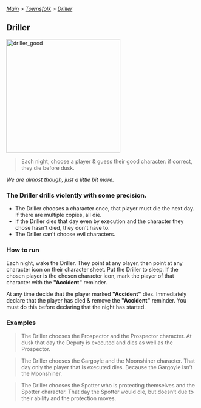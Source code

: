 [*Main*](https://github.com/PowerofMoll/Mining-Timing---A-fancreation-to-Blood-on-the-Clocktower/blob/main) > [_Townsfolk_](https://github.com/PowerofMoll/Mining-Timing---A-fancreation-to-Blood-on-the-Clocktower/blob/main/Townsfolk/README.md) > [_Driller_](https://github.com/PowerofMoll/Mining-Timing---A-fancreation-to-Blood-on-the-Clocktower/blob/main/Townsfolk/Driller/README.md)

## Driller

<img src="https://github.com/user-attachments/assets/ee7b31d1-07f9-466a-8771-baa5699852be" alt="driller_good" width="300" height="300">

> Each night, choose a player & guess their good character: if correct, they die before dusk.

*We are almost though, just a little bit more.*

### The Driller drills violently with some precision.
- The Driller chooses a character once, that player must die the next day. If there are multiple copies, all die.
- If the Driller dies that day even by execution and the character they chose hasn't died, they don't have to.
- The Driller can't choose evil characters.

### How to run
Each night, wake the Driller. They point at any player, then point at any character icon on their character sheet. Put the Driller to sleep. If the chosen player is the chosen character icon, mark the player of that character with the **"Accident"** reminder.

At any time decide that the player marked **"Accident"** dies. Immediately declare that the player has died & remove the **"Accident"** reminder. You must do this before declaring that the night has started.

### Examples
> The Driller chooses the Prospector and the Prospector character. At dusk that day the Deputy is executed and dies as well as the Prospector.

> The Driller chooses the Gargoyle and the Moonshiner character. That day only the player that is executed dies. Because the Gargoyle isn’t the Moonshiner.

> The Driller chooses the Spotter who is protecting themselves and the Spotter character. That day the Spotter would die, but doesn’t due to their ability and the protection moves.
